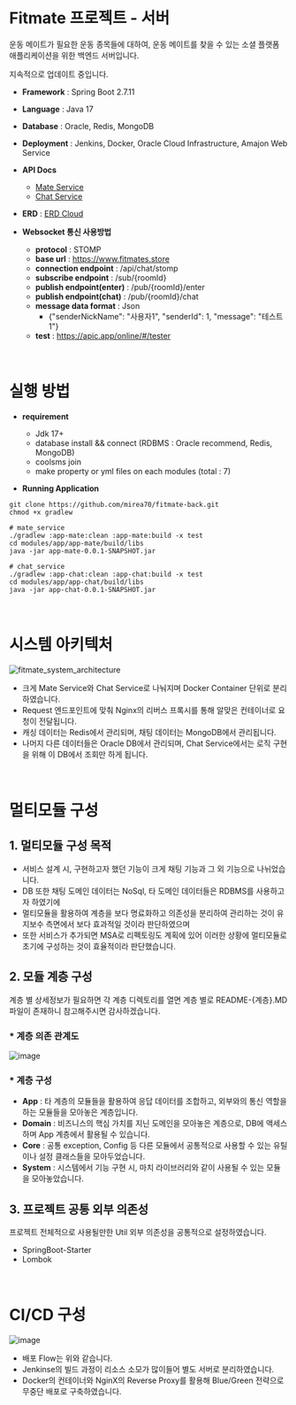 # Fitmate 프로젝트 - 서버
운동 메이트가 필요한 운동 종목들에 대하여, 운동 메이트를 찾을 수 있는 소셜 플랫폼 애플리케이션을 위한 백엔드 서버입니다.

지속적으로 업데이트 중입니다.

- **Framework** : Spring Boot 2.7.11
- **Language** : Java 17
- **Database** : Oracle, Redis, MongoDB
- **Deployment** : Jenkins, Docker, Oracle Cloud Infrastructure, Amajon Web Service
- **API Docs**
  - [Mate Service](https://www.fitmates.store/api/mate/swagger-ui/index.html)
  - [Chat Service](https://www.fitmates.store/api/chat/swagger-ui/index.html)
- **ERD** : [ERD Cloud](https://www.erdcloud.com/d/r9JFJmrqtqDoWyJPJ)

- **Websocket 통신 사용방법**
  - **protocol** : STOMP
  - **base url** : https://www.fitmates.store
  - **connection endpoint** : /api/chat/stomp
  - **subscribe endpoint** : /sub/{roomId}
  - **publish endpoint(enter)** : /pub/{roomId}/enter
  - **publish endpoint(chat)** : /pub/{roomId}/chat
  - **message data format** : Json
    - {"senderNickName": "사용자1", "senderId": 1, "message": "테스트1"}
  - **test** : https://apic.app/online/#/tester

</br>

# 실행 방법
- **requirement**
  - Jdk 17+
  - database install && connect (RDBMS : Oracle recommend, Redis, MongoDB)
  - coolsms join
  - make property or yml files on each modules (total : 7)

- **Running Application**
```
git clone https://github.com/mirea70/fitmate-back.git
chmod +x gradlew

# mate_service
./gradlew :app-mate:clean :app-mate:build -x test
cd modules/app/app-mate/build/libs
java -jar app-mate-0.0.1-SNAPSHOT.jar

# chat_service
./gradlew :app-chat:clean :app-chat:build -x test
cd modules/app/app-chat/build/libs
java -jar app-chat-0.0.1-SNAPSHOT.jar
```

</br>

# 시스템 아키텍처
![fitmate_system_architecture](https://github.com/mirea70/fitmate-back/assets/101246806/cd0dfff0-ebec-4783-8af3-1e9d8d4a96e8)

- 크게 Mate Service와 Chat Service로 나눠지며 Docker Container 단위로 분리하였습니다.
- Request 엔드포인트에 맞춰 Nginx의 리버스 프록시를 통해 알맞은 컨테이너로 요청이 전달됩니다.
- 캐싱 데이터는 Redis에서 관리되며, 채팅 데이터는 MongoDB에서 관리됩니다.
- 나머지 다른 데이터들은 Oracle DB에서 관리되며, Chat Service에서는 로직 구현을 위해 이 DB에서 조회만 하게 됩니다.

</br>

# 멀티모듈 구성

## 1. 멀티모듈 구성 목적
- 서비스 설계 시, 구현하고자 했던 기능이 크게 채팅 기능과 그 외 기능으로 나뉘었습니다.
- DB 또한 채팅 도메인 데이터는 NoSql, 타 도메인 데이터들은 RDBMS를 사용하고자 하였기에
- 멀티모듈을 활용하여 계층을 보다 명료화하고 의존성을 분리하여 관리하는 것이 유지보수 측면에서 보다 효과적일 것이라 판단하였으며
- 또한 서비스가 추가되면 MSA로 리펙토링도 계획에 있어 이러한 상황에 멀티모듈로 초기에 구성하는 것이 효율적이라 판단했습니다.

## 2. 모듈 계층 구성
계층 별 상세정보가 필요하면 각 계층 디렉토리를 열면 계층 별로 README-{계층}.MD 파일이 존재하니
참고해주시면 감사하겠습니다.

<h3> * 계층 의존 관계도 </h3>

![image](https://github.com/mirea70/fitmate-back/assets/101246806/52fa32e3-6224-4adc-a9b4-9727b0ecc99f)


<h3> * 계층 구성 </h3>

- **App** : 타 계층의 모듈들을 활용하여 응답 데이터를 조합하고, 외부와의 통신 역할을 하는 모듈들을 모아놓은 계층입니다.
- **Domain** : 비즈니스의 핵심 가치를 지닌 도메인을 모아놓은 계층으로, DB에 액세스하며 App 계층에서 활용될 수 있습니다.
- **Core** : 공통 exception, Config 등 다른 모듈에서 공통적으로 사용할 수 있는 유틸이나 설정 클래스들을 모아두었습니다.
- **System** : 시스템에서 기능 구현 시, 마치 라이브러리와 같이 사용될 수 있는 모듈을 모아놓았습니다.

## 3. 프로젝트 공통 외부 의존성
프로젝트 전체적으로 사용될만한 Util 외부 의존성을 공통적으로 설정하였습니다.
- SpringBoot-Starter
- Lombok

</br>

# CI/CD 구성
![image](https://github.com/mirea70/fitmate-back/assets/101246806/5d244622-022f-4ed7-a275-b928eef680f4)
- 배포 Flow는 위와 같습니다.
- Jenkinse의 빌드 과정이 리소스 소모가 많이들어 별도 서버로 분리하였습니다.
- Docker의 컨테이너와 NginX의 Reverse Proxy를 활용해 Blue/Green 전략으로 무중단 배포로 구축하였습니다.
